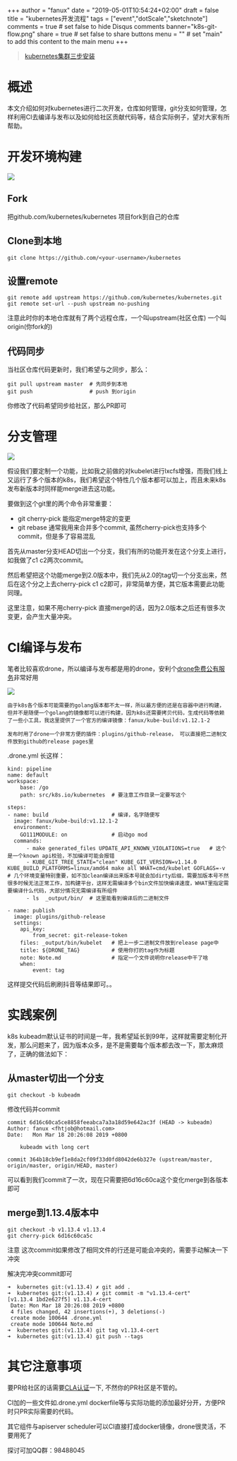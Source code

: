 +++
author = "fanux"
date = "2019-05-01T10:54:24+02:00"
draft = false
title = "kubernetes开发流程"
tags = ["event","dotScale","sketchnote"]
comments = true     # set false to hide Disqus comments
banner="k8s-git-flow.png"
share = true        # set false to share buttons
menu = ""           # set "main" to add this content to the main menu
+++

> [kubernetes集群三步安装](https://sealyun.com/pro/products/)

# 概述
本文介绍如何对kubernetes进行二次开发，仓库如何管理，git分支如何管理，怎样利用CI去编译与发布以及如何给社区贡献代码等，结合实际例子，望对大家有所帮助。

<!--more-->
# 开发环境构建
![](/k8s-repo.png)

## Fork
把github.com/kubernetes/kubernetes 项目fork到自己的仓库

## Clone到本地
```
git clone https://github.com/<your-username>/kubernetes 
```

## 设置remote
```
git remote add upstream https://github.com/kubernetes/kubernetes.git
git remote set-url --push upstream no-pushing
```
注意此时你的本地仓库就有了两个远程仓库，一个叫upstream(社区仓库) 一个叫origin(你fork的)

## 代码同步
当社区仓库代码更新时，我们希望与之同步，那么：
```
git pull upstream master  # 先同步到本地
git push                  # push 到origin
```
你修改了代码希望同步给社区，那么PR即可

# 分支管理
![](/k8s-git-flow.png)

   假设我们要定制一个功能，比如我之前做的对kubelet进行lxcfs增强，而我们线上又运行了多个版本的k8s，我们希望这个特性几个版本都可以加上，而且未来k8s发布新版本时同样能merge进去这功能。

   要做到这个git里的两个命令非常重要：
 
   * git cherry-pick 能指定merge特定的变更
   * git rebase      通常我用来合并多个commit, 虽然cherry-pick也支持多个commit，但是多了容易混乱

   首先从master分支HEAD切出一个分支，我们有所的功能开发在这个分支上进行，如我做了c1 c2两次commit。

   然后希望把这个功能merge到2.0版本中，我们先从2.0的tag切一个分支出来，然后在这个分之上去cherry-pick c1 c2即可，非常简单方便，其它版本需要此功能同理。  

   这里注意，如果不用cherry-pick 直接merge的话，因为2.0版本之后还有很多次变更，会产生大量冲突。

# CI编译与发布
   笔者比较喜欢drone，所以编译与发布都是用的drone，安利个[drone免费公有服务](https://cloud.drone.io/)非常好用

![](/build-k8s.png)

    由于k8s各个版本可能需要的golang版本都不太一样，所以最方便的还是在容器中进行构建，但并不是随便一个golang的镜像都可以进行构建，因为k8s还需要拷贝代码，生成代码等依赖了一些小工具，我这里提供了一个官方的编译镜像：fanux/kube-build:v1.12.1-2

    发布时用了drone一个非常方便的插件：plugins/github-release， 可以直接把二进制文件放到github的release pages里

.drone.yml 长这样：
```
kind: pipeline
name: default
workspace:
    base: /go
    path: src/k8s.io/kubernetes  # 要注意工作目录一定要写这个

steps:
- name: build                    # 编译，名字随便写
  image: fanux/kube-build:v1.12.1-2  
  environment: 
    GO111MODULE: on              # 启动go mod
  commands:
      - make generated_files UPDATE_API_KNOWN_VIOLATIONS=true   # 这个是一个known api校验，不加编译可能会报错
      - KUBE_GIT_TREE_STATE="clean" KUBE_GIT_VERSION=v1.14.0 KUBE_BUILD_PLATFORMS=linux/amd64 make all WHAT=cmd/kubelet GOFLAGS=-v  # 几个环境变量特别重要，如不加clean编译出来版本号就会加dirty后缀，需要加版本号不然很多时候无法正常工作，加构建平台，这样无需编译多个bin文件加快编译速度，WHAT里指定需要编译什么代码，大部分情况无需编译有所组件
      - ls  _output/bin/  # 这里能看到编译后的二进制文件

- name: publish
  image: plugins/github-release
  settings:
    api_key: 
        from_secret: git-release-token
    files: _output/bin/kubelet   # 把上一步二进制文件放到release page中
    title: ${DRONE_TAG}          # 使用你打的tag作为标题
    note: Note.md                # 指定一个文件说明你release中干了啥
    when:
        event: tag
```

这样提交代码后刷刷抖音等结果即可。。

# 实践案例
k8s kubeadm默认证书的时间是一年，我希望延长到99年，这样就需要定制化开发，那么问题来了，因为版本众多，是不是需要每个版本都去改一下，那太麻烦了，正确的做法如下：

## 从master切出一个分支
```
git checkout -b kubeadm
```
修改代码并commit
```
commit 6d16c60ca5ce8858feeabca7a3a18d59e642ac3f (HEAD -> kubeadm)
Author: fanux <fhtjob@hotmail.com>
Date:   Mon Mar 18 20:26:08 2019 +0800

    kubeadm with long cert

commit 364b18cb9ef1e8da2cf09f33d0fd8042de6b327e (upstream/master, origin/master, origin/HEAD, master)
```
可以看到我们commit了一次，现在只需要把6d16c60ca这个变化merge到各版本即可

## merge到1.13.4版本中
```
git checkout -b v1.13.4 v1.13.4
git cherry-pick 6d16c60ca5c
```
注意 这次commit如果修改了相同文件的行还是可能会冲突的，需要手动解决一下冲突

解决完冲突commit即可
```
➜  kubernetes git:(v1.13.4) ✗ git add .
➜  kubernetes git:(v1.13.4) ✗ git commit -m "v1.13.4-cert"
[v1.13.4 1bd2e627f5] v1.13.4-cert
 Date: Mon Mar 18 20:26:08 2019 +0800
 4 files changed, 42 insertions(+), 3 deletions(-)
 create mode 100644 .drone.yml
 create mode 100644 Note.md
➜  kubernetes git:(v1.13.4) git tag v1.13.4-cert
➜  kubernetes git:(v1.13.4) git push --tags
```

# 其它注意事项
   要PR给社区的话需要[CLA认证](https://github.com/kubernetes/community/blob/master/CLA.md)一下, 不然你的PR社区是不管的。

   CI加的一些文件如.drone.yml dockerfile等与实际功能的添加最好分开，方便PR时只PR实际需要的代码。

   其它组件与apiserver scheduler可以CI直接打成docker镜像，drone很灵活，不要用死了


探讨可加QQ群：98488045

